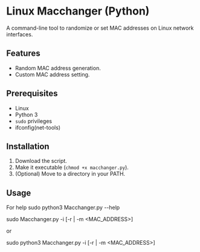 # Linux Macchanger (Python)

A command-line tool to randomize or set MAC addresses on Linux network interfaces.

## Features

* Random MAC address generation.
* Custom MAC address setting.

## Prerequisites

* Linux
* Python 3
* `sudo` privileges
* ifconfig(net-tools)

## Installation

1.  Download the script.
2.  Make it executable (`chmod +x macchanger.py`).
3.  (Optional) Move to a directory in your PATH.

## Usage

For help
sudo python3 Macchanger.py --help 

sudo Macchanger.py -i <interface> [-r | -m <MAC_ADDRESS>]

or

sudo python3 Macchanger.py -i <interface> [-r | -m <MAC_ADDRESS>]
